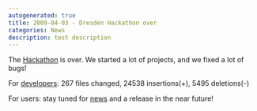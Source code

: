 ```yaml
---
autogenerated: true
title: 2009-04-03 - Dresden Hackathon over
categories: News
description: test description
---
```


The [Hackathon](/news/2009-03-12_-_Dresden_Hackathon_2009) is over. We started a lot of projects, and we fixed a lot of bugs!

For [developers](/fiji/developing): 267 files changed, 24538 insertions(+), 5495 deletions(-)

For users: stay tuned for [news](/news) and a release in the near future!


